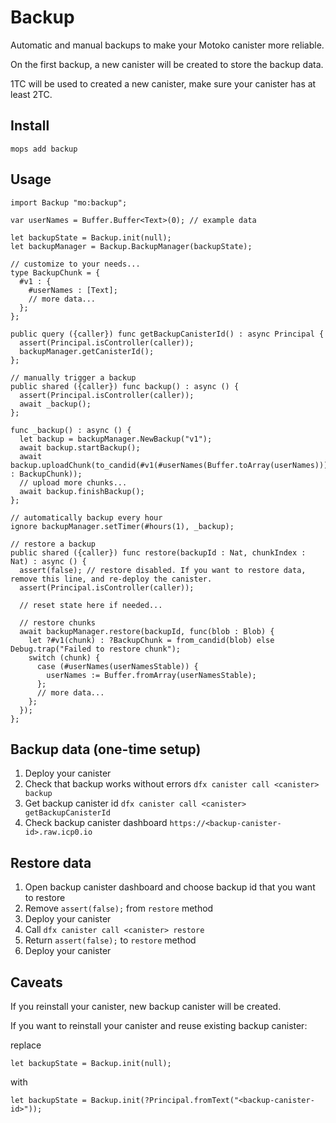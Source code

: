 # Backup

Automatic and manual backups to make your Motoko canister more reliable.

On the first backup, a new canister will be created to store the backup data.

1TC will be used to created a new canister, make sure your canister has at least 2TC.

## Install
```
mops add backup
```

## Usage
```motoko
import Backup "mo:backup";

var userNames = Buffer.Buffer<Text>(0); // example data

let backupState = Backup.init(null);
let backupManager = Backup.BackupManager(backupState);

// customize to your needs...
type BackupChunk = {
  #v1 : {
    #userNames : [Text];
    // more data...
  };
};

public query ({caller}) func getBackupCanisterId() : async Principal {
  assert(Principal.isController(caller));
  backupManager.getCanisterId();
};

// manually trigger a backup
public shared ({caller}) func backup() : async () {
  assert(Principal.isController(caller));
  await _backup();
};

func _backup() : async () {
  let backup = backupManager.NewBackup("v1");
  await backup.startBackup();
  await backup.uploadChunk(to_candid(#v1(#userNames(Buffer.toArray(userNames))) : BackupChunk));
  // upload more chunks...
  await backup.finishBackup();
};

// automatically backup every hour
ignore backupManager.setTimer(#hours(1), _backup);

// restore a backup
public shared ({caller}) func restore(backupId : Nat, chunkIndex : Nat) : async () {
  assert(false); // restore disabled. If you want to restore data, remove this line, and re-deploy the canister.
  assert(Principal.isController(caller));

  // reset state here if needed...

  // restore chunks
  await backupManager.restore(backupId, func(blob : Blob) {
    let ?#v1(chunk) : ?BackupChunk = from_candid(blob) else Debug.trap("Failed to restore chunk");
    switch (chunk) {
      case (#userNames(userNamesStable)) {
        userNames := Buffer.fromArray(userNamesStable);
      };
      // more data...
    };
  });
};
```

## Backup data (one-time setup)

1. Deploy your canister
2. Check that backup works without errors `dfx canister call <canister> backup`
3. Get backup canister id `dfx canister call <canister> getBackupCanisterId`
4. Check backup canister dashboard `https://<backup-canister-id>.raw.icp0.io`

## Restore data
1. Open backup canister dashboard and choose backup id that you want to restore
2. Remove `assert(false);` from `restore` method
3. Deploy your canister
4. Call `dfx canister call <canister> restore`
5. Return `assert(false);` to `restore` method
3. Deploy your canister

## Caveats

If you reinstall your canister, new backup canister will be created.

If you want to reinstall your canister and reuse existing backup canister:

replace
```motoko
let backupState = Backup.init(null);
```
with
```motoko
let backupState = Backup.init(?Principal.fromText("<backup-canister-id>"));
```